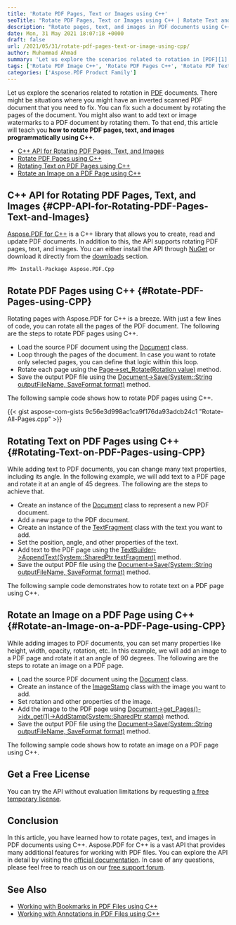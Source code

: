 ```yaml
---
title: 'Rotate PDF Pages, Text or Images using C++'
seoTitle: "Rotate PDF Pages, Text or Images using C++ | Rotate Text and Images"
description: "Rotate pages, text, and images in PDF documents using C++. Rotate text and images with additional properties within your C++ applications."
date: Mon, 31 May 2021 18:07:18 +0000
draft: false
url: /2021/05/31/rotate-pdf-pages-text-or-image-using-cpp/
author: Muhammad Ahmad
summary: 'Let us explore the scenarios related to rotation in [PDF][1] documents. There might be situations where you might have an inverted scanned PDF document that you need to fix. You can fix such a document by rotating the pages of the document. You might also want to add text or image watermarks to a PDF document by rotating them. To that end, this article will teach you **how to rotate PDF pages, text, and images programmatically using C++**.'
tags: ['Rotate PDF Image C++', 'Rotate PDF Pages C++', 'Rotate PDF Text C++']
categories: ['Aspose.PDF Product Family']
---
```


Let us explore the scenarios related to rotation in [PDF][2] documents. There might be situations where you might have an inverted scanned PDF document that you need to fix. You can fix such a document by rotating the pages of the document. You might also want to add text or image watermarks to a PDF document by rotating them. To that end, this article will teach you **how to rotate PDF pages, text, and images programmatically using C++**.

*   [C++ API for Rotating PDF Pages, Text, and Images][3]
*   [Rotate PDF Pages using C++][4]
*   [Rotating Text on PDF Pages using C++][5]
*   [Rotate an Image on a PDF Page using C++][6]

## C++ API for Rotating PDF Pages, Text, and Images {#CPP-API-for-Rotating-PDF-Pages-Text-and-Images}

[Aspose.PDF for C++][7] is a C++ library that allows you to create, read and update PDF documents. In addition to this, the API supports rotating PDF pages, text, and images. You can either install the API through [NuGet][8] or download it directly from the [downloads][9] section.

```
PM> Install-Package Aspose.PDF.Cpp
```

## Rotate PDF Pages using C++ {#Rotate-PDF-Pages-using-CPP}

Rotating pages with Aspose.PDF for C++ is a breeze. With just a few lines of code, you can rotate all the pages of the PDF document. The following are the steps to rotate PDF pages using C++.

*   Load the source PDF document using the [Document][10] class.
*   Loop through the pages of the document. In case you want to rotate only selected pages, you can define that logic within this loop.
*   Rotate each page using the [Page->set\_Rotate(Rotation value)][11] method.
*   Save the output PDF file using the [Document->Save(System::String outputFileName, SaveFormat format)][12] method.

The following sample code shows how to rotate PDF pages using C++.

{{< gist aspose-com-gists 9c56e3d998ac1ca9f176da93adcb24c1 "Rotate-All-Pages.cpp" >}}

## Rotating Text on PDF Pages using C++ {#Rotating-Text-on-PDF-Pages-using-CPP}

While adding text to PDF documents, you can change many text properties, including its angle. In the following example, we will add text to a PDF page and rotate it at an angle of 45 degrees. The following are the steps to achieve that.

*   Create an instance of the [Document][13] class to represent a new PDF document.
*   Add a new page to the PDF document.
*   Create an instance of the [TextFragment][14] class with the text you want to add.
*   Set the position, angle, and other properties of the text.
*   Add text to the PDF page using the [TextBuilder->AppendText(System::SharedPtr<TextFragment> textFragment)][15] method.
*   Save the output PDF file using the [Document->Save(System::String outputFileName, SaveFormat format)][16] method.

The following sample code demonstrates how to rotate text on a PDF page using C++.



## Rotate an Image on a PDF Page using C++ {#Rotate-an-Image-on-a-PDF-Page-using-CPP}

While adding images to PDF documents, you can set many properties like height, width, opacity, rotation, etc. In this example, we will add an image to a PDF page and rotate it at an angle of 90 degrees. The following are the steps to rotate an image on a PDF page.

*   Load the source PDF document using the [Document][17] class.
*   Create an instance of the [ImageStamp][18] class with the image you want to add.
*   Set rotation and other properties of the image.
*   Add the image to the PDF page using [Document->get\_Pages()->idx\_get(1)->AddStamp(System::SharedPtr<Stamp> stamp)][19] method.
*   Save the output PDF file using the [Document->Save(System::String outputFileName, SaveFormat format)][20] method.

The following sample code shows how to rotate an image on a PDF page using C++.



## Get a Free License

You can try the API without evaluation limitations by requesting [a free temporary license][21].

## Conclusion

In this article, you have learned how to rotate pages, text, and images in PDF documents using C++. Aspose.PDF for C++ is a vast API that provides many additional features for working with PDF files. You can explore the API in detail by visiting the [official documentation][22]. In case of any questions, please feel free to reach us on our [free support forum][23].

## See Also

*   [Working with Bookmarks in PDF Files using C++][24]
*   [Working with Annotations in PDF Files using C++][25]




[1]: https://docs.fileformat.com/pdf/
[2]: https://docs.fileformat.com/pdf/
[3]: #CPP-API-for-Rotating-PDF-Pages-Text-and-Images
[4]: #Rotate-PDF-Pages-using-CPP
[5]: #Rotating-Text-on-PDF-Pages-using-CPP
[6]: #Rotate-an-Image-on-a-PDF-Page-using-CPP
[7]: https://products.aspose.com/pdf/cpp
[8]: https://www.nuget.org/packages/Aspose.Pdf.cpp
[9]: https://downloads.aspose.com/pdf/cpp
[10]: https://apireference.aspose.com/pdf/cpp/class/aspose.pdf.document
[11]: https://apireference.aspose.com/pdf/cpp/class/aspose.pdf.page#a48d6fa64db1c67613d6cdb96573ececa
[12]: https://apireference.aspose.com/pdf/cpp/class/aspose.pdf.document#a0184df207563187be7df37b8dbe443f6
[13]: https://apireference.aspose.com/pdf/cpp/class/aspose.pdf.document
[14]: https://apireference.aspose.com/pdf/cpp/class/aspose.pdf.text.text_fragment
[15]: https://apireference.aspose.com/pdf/cpp/class/aspose.pdf.text.text_builder#aee31f846c1fd834116ae61e2e0cef44d
[16]: https://apireference.aspose.com/pdf/cpp/class/aspose.pdf.document#a0184df207563187be7df37b8dbe443f6
[17]: https://apireference.aspose.com/pdf/cpp/class/aspose.pdf.document
[18]: https://apireference.aspose.com/pdf/cpp/class/aspose.pdf.image_stamp
[19]: https://apireference.aspose.com/pdf/cpp/class/aspose.pdf.page#a3b998038dedf5266b4d60586b1b53d02
[20]: https://apireference.aspose.com/pdf/cpp/class/aspose.pdf.document#a0184df207563187be7df37b8dbe443f6
[21]: https://purchase.aspose.com/temporary-license
[22]: https://docs.aspose.com/pdf/cpp/
[23]: https://forum.aspose.com/c/pdf/10
[24]: https://blog.aspose.com/2021/04/30/working-with-bookmarks-in-pdf-files-using-cpp/
[25]: https://blog.aspose.com/2021/04/14/working-with-annotations-in-pdf-files-using-cpp/





